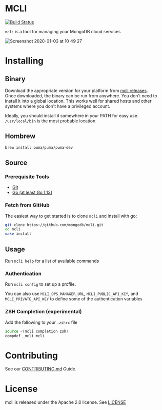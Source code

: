 # MCLI
[![Build Status](https://cloud.drone.io/api/badges/mongodb/mcli/status.svg)](https://cloud.drone.io/mongodb/mcli)

`mcli` is a tool for managing your MongoDB cloud services

![Screenshot 2020-01-03 at 10 49 27](https://user-images.githubusercontent.com/461027/73472371-d6656480-4382-11ea-8bfb-535d91cf1fb4.png)

# Installing

## Binary
Download the appropriate version for your platform from [mcli releases](https://github.com/mongodb/mcli/releases). 
Once downloaded, the binary can be run from anywhere.
You don't need to install it into a global location. 
This works well for shared hosts and other systems where you don't have a privileged account.

Ideally, you should install it somewhere in your PATH for easy use. `/usr/local/bin` is the most probable location.

## Hombrew
```bash
brew install puma/puma/puma-dev
```

## Source 

### Prerequisite Tools 
- [Git](https://git-scm.com/)
- [Go (at least Go 1.13)](https://golang.org/dl/)

### Fetch from GitHub 
The easiest way to get started is to clone `mcli` and install with go:

```bash
git clone https://github.com/mongodb/mcli.git
cd mcli
make install
```

## Usage

Run `mcli help` for a list of available commands

### Authentication
Run `mcli config` to set up a profile.

You can also use `MCLI_OPS_MANAGER_URL`, `MCLI_PUBLIC_API_KEY`, and `MCLI_PRIVATE_API_KEY` to define some of the authentication variables

### ZSH Completion (experimental)
Add the following to your `.zshrc` file

```bash
source <(mcli completion zsh)
compdef _mcli mcli
```

# Contributing

See our [CONTRIBUTING.md](CONTRIBUTING.md) Guide.

# License

mcli is released under the Apache 2.0 license. See [LICENSE](LICENSE)

